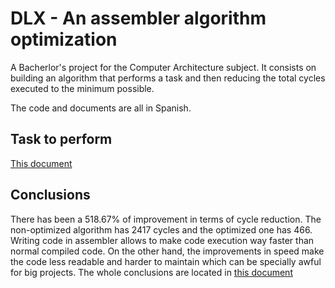 # DLX - An assembler algorithm optimization 
A Bacherlor's project for the Computer Architecture subject. It consists on building an algorithm that performs a task and then reducing the total cycles executed to the minimum possible.

The code and documents are all in Spanish.

## Task to perform
[This document](docs/Enunciado_DLX.pdf)

## Conclusions
There has been a 518.67% of improvement in terms of cycle reduction. The non-optimized algorithm has 2417 cycles and the optimized one has 466. Writing code in assembler allows to make code execution way faster than normal compiled code. On the other hand, the improvements in speed make the code less readable and harder to maintain which can be specially awful for big projects.
The whole conclusions are located in [this document](docs/Informe_DLX.pdf)
